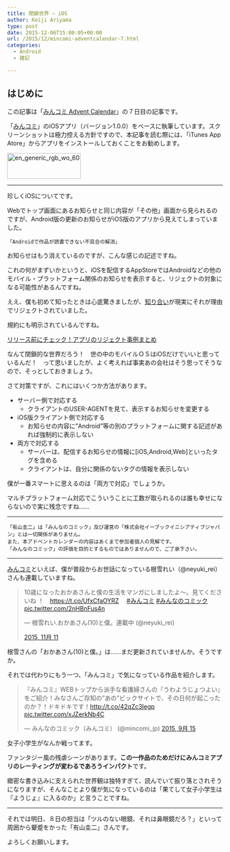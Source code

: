 ```yaml
---
title: 閉鎖世界 – iOS
author: Keiji Ariyama
type: post
date: 2015-12-06T15:00:05+00:00
url: /2015/12/mincomi-adventcalendar-7.html
categories:
  - Android
  - 雑記

---
```

## はじめに

この記事は「[みんコミ Advent Calendar][1]」の７日目の記事です。

「[みんコミ][2]」のiOSアプリ（バージョン1.0.0）をベースに執筆しています。スクリーンショットは極力控える方針ですので、本記事を読む際には、「iTunes App Atore」からアプリをインストールしておくことをお勧めします。

[<img src="https://blog.keiji.io/wp-content/uploads/2015/12/available-on-the-app-store-1345130940.jpg" alt="en_generic_rgb_wo_60" width="172" height="60" class="aligncenter size-full wp-image-672" />][3]

<!--more-->

* * *

珍しくiOSについてです。

Webでトップ画面にあるお知らせと同じ内容が「その他」画面から見られるのですが、Android版の更新のお知らせがiOS版のアプリから見えてしまっていました。

    「Androidで作品が読書できない不具合の解消」
    

お知らせはもう消えているのですが、こんな感じの記述ですね。

これの何がまずいかというと、iOSを配信するAppStoreではAndroidなどの他のモバイル・プラットフォーム関係のお知らせを表示すると、リジェクトの対象になる可能性があるんですね。

ええ、僕も初めて知ったときは心底驚きましたが、[知り合い][4]が現実にそれが理由でリジェクトされていました。

規約にも明示されているんですね。

[リリース前にチェック！アプリのリジェクト事例まとめ][5]

なんて閉鎖的な世界だろう！　世の中のモバイルＯＳはiOSだけでいいと思っているんだ！　って思いましたが、よく考えれば事実あの会社はそう思ってそうなので、そっとしておきましょう。

さて対策ですが、これにはいくつか方法があります。

  * サーバー側で対応する 
      * クライアントのUSER-AGENTを見て、表示するお知らせを変更する
  * iOS版クライアント側で対応する 
      * お知らせの内容に&#8221;Android&#8221;等の別のプラットフォームに関する記述があれば強制的に表示しない
  * 両方で対応する 
      * サーバーは、配信するお知らせの情報に[iOS,Android,Web]といったタグを含める
      * クライアントは、自分に関係のないタグの情報を表示しない

僕が一番スマートに思えるのは「両方で対応」でしょうか。

マルチプラットフォーム対応でこういうことに工数が取られるのは誰も幸せにならないので実に残念ですね……

* * *

    「有山圭二」は「みんなのコミック」及び運営の「株式会社イーブックイニシアティブジャパン」とは一切関係がありません。
    また、本アドベントカレンダーの内容はあくまで参加者個人の見解です。
    「みんなのコミック」の評価を目的とするものではありませんので、ご了承下さい。
    

* * *

[みんコミ][2]といえば、僕が普段からお世話になっている根雪れい（@neyuki_rei）さんも連載していますね。

<blockquote class="twitter-tweet" lang="ja">
  <p lang="ja" dir="ltr">
    10歳になったおかあさんと僕の生活をマンガにしましたよ～。見てくださいね ！　<a href="https://t.co/UfxCfaOYRZ">https://t.co/UfxCfaOYRZ</a>　 <a href="https://twitter.com/hashtag/%E3%81%BF%E3%82%93%E3%82%B3%E3%83%9F?src=hash">#みんコミ</a> <a href="https://twitter.com/hashtag/%E3%81%BF%E3%82%93%E3%81%AA%E3%81%AE%E3%82%B3%E3%83%9F%E3%83%83%E3%82%AF?src=hash">#みんなのコミック</a> <a href="https://t.co/2nHBnFus4n">pic.twitter.com/2nHBnFus4n</a>
  </p>
  
  <p>
    — 根雪れい.おかあさん(10)と僕。連載中 (@neyuki_rei)
  </p>
  
  <p>
    <a href="https://twitter.com/neyuki_rei/status/664369017038110720">2015, 11月 11</a>
  </p>
</blockquote>

根雪さんの「おかあさん(10)と僕。」は……まだ更新されていませんか。そうですか。

それでは代わりにもう一つ、「みんコミ」で気になっている作品を紹介します。

<blockquote class="twitter-tweet" lang="ja">
  <p lang="ja" dir="ltr">
    『みんコミ』WEBトップから派手な看護婦さんの『うわようじょつよい』をご紹介！みなさんご存知の”あの”ビックサイトで、その日何が起こったのか？！ドキドキです！<a href="http://t.co/42qZc3Iegp">http://t.co/42qZc3Iegp</a> <a href="http://t.co/xJZerkNb4C">pic.twitter.com/xJZerkNb4C</a>
  </p>
  
  <p>
    &mdash; みんなのコミック（みんコミ） (@mincomi_jp) <a href="https://twitter.com/mincomi_jp/status/643636125932761088">2015, 9月 15</a>
  </p>
</blockquote>

女子小学生がなんか戦ってます。

ファンタジー風の残虐シーンがあります。**この一作品のためだけにみんコミアプリのレーティングが変わるであろうインパクト**です。

緻密な書き込みに支えられた世界観は独特すぎて、読んでいて振り落とされそうになりますが、そんなことより僕が気になっているのは「果てして女子小学生は『ようじょ』に入るのか」と言うことですね。

* * *

それでは明日、８日の担当は「ツルのない眼鏡、それは鼻眼鏡だろ？」といって周囲から顰蹙をかった「有山圭二」さんです。

よろしくお願いします。

 [1]: http://qiita.com/advent-calendar/2015/mincomi
 [2]: https://www.mincomi.jp
 [3]: https://itunes.apple.com/jp/app/minnanokomikku/id1050104822?mt=8
 [4]: http://www.railchallenge.com/?cat=9
 [5]: http://patto-cms.jp/blog/reasons_of_reject_of_ios_apps/